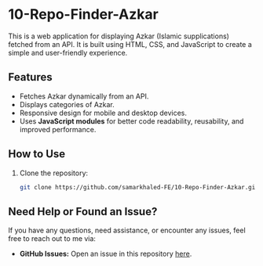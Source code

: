 # 10-Repo-Finder-Azkar

This is a web application for displaying Azkar (Islamic supplications) fetched from an API. It is built using HTML, CSS, and JavaScript to create a simple and user-friendly experience.

## Features
- Fetches Azkar dynamically from an API.
- Displays categories of Azkar.
- Responsive design for mobile and desktop devices.
- Uses **JavaScript modules** for better code readability, reusability, and improved performance.

## How to Use
1. Clone the repository:
   ```bash
   git clone https://github.com/samarkhaled-FE/10-Repo-Finder-Azkar.git
## Need Help or Found an Issue?  
If you have any questions, need assistance, or encounter any issues, feel free to reach out to me via:  
- **GitHub Issues:** Open an issue in this repository [here](https://github.com/samarkhaled-FE/10-Repo-Finder-Azkar/issues).  
